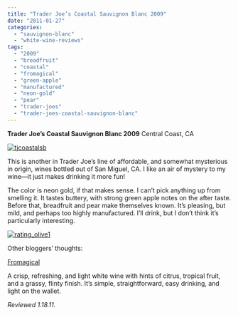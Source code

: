 ```yaml
---
title: "Trader Joe’s Coastal Sauvignon Blanc 2009"
date: "2011-01-27"
categories: 
  - "sauvignon-blanc"
  - "white-wine-reviews"
tags: 
  - "2009"
  - "breadfruit"
  - "coastal"
  - "fromagical"
  - "green-apple"
  - "manufactured"
  - "neon-gold"
  - "pear"
  - "trader-joes"
  - "trader-joes-coastal-sauvignon-blanc"
---
```


**Trader Joe’s Coastal Sauvignon Blanc 2009** Central Coast, CA

[![](http://s3.amazonaws.com/thegourmez-wpmedia/2011/01/tjcoastalsb.jpg "tjcoastalsb")](http://s3.amazonaws.com/thegourmez-wpmedia/2011/01/tjcoastalsb.jpg)

This is another in Trader Joe’s line of affordable, and somewhat mysterious in origin, wines bottled out of San Miguel, CA. I like an air of mystery to my wine—it just makes drinking it more fun!

The color is neon gold, if that makes sense. I can’t pick anything up from smelling it. It tastes buttery, with strong green apple notes on the after taste. Before that, breadfruit and pear make themselves known. It’s pleasing, but mild, and perhaps too highly manufactured. I’ll drink, but I don’t think it’s particularly interesting.

[![](http://s3.amazonaws.com/thegourmez-wpmedia/2009/04/rating_olive1.gif "rating_olive1")](http://s3.amazonaws.com/thegourmez-wpmedia/2009/04/rating_olive1.gif)

Other bloggers’ thoughts:

[Fromagical](http://fromagical.blogspot.com/2010/12/day-three-hundred-and-six-preview-of.html)

A crisp, refreshing, and light white wine with hints of citrus, tropical fruit, and a grassy, flinty finish. It’s simple, straightforward, easy drinking, and light on the wallet.

_Reviewed 1.18.11._
